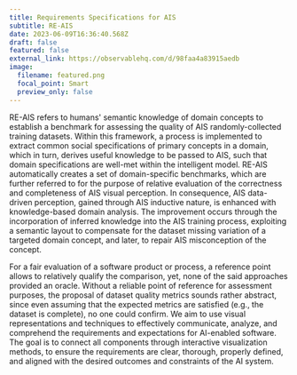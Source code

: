```yaml
---
title: Requirements Specifications for AIS
subtitle: RE-AIS
date: 2023-06-09T16:36:40.568Z
draft: false
featured: false
external_link: https://observablehq.com/d/98faa4a83915aedb
image:
  filename: featured.png
  focal_point: Smart
  preview_only: false
---
```

RE-AIS refers to humans' semantic knowledge of domain concepts to establish a benchmark for assessing the quality of AIS randomly-collected training datasets. Within this framework, a process is implemented to extract common social specifications of primary concepts in a domain, which in turn, derives useful knowledge to be passed to AIS, such that domain specifications are well-met within the intelligent model. RE-AIS automatically creates a set of domain-specific benchmarks, which are further referred to for the purpose of relative evaluation of the correctness and completeness of AIS visual perception. In consequence, AIS data-driven perception, gained through AIS inductive nature, is enhanced with knowledge-based domain analysis. The improvement occurs through the incorporation of inferred knowledge into the AIS training process, exploiting a semantic layout to compensate for the dataset missing variation of a targeted domain concept, and later, to repair AIS misconception of the concept.

For a fair evaluation of a software product or process, a reference point allows to relatively qualify the comparison, yet, none of the said approaches provided an oracle. Without a reliable point of reference for assessment purposes, the proposal of dataset quality metrics sounds rather abstract, since even assuming that the expected metrics are satisfied (e.g., the dataset is complete), no one could confirm. We aim to use visual representations and techniques to effectively communicate, analyze, and comprehend the requirements and expectations for AI-enabled software. The goal is to connect all components through interactive visualization methods, to ensure the requirements are clear, thorough, properly defined, and aligned with the desired outcomes and constraints of the AI system.